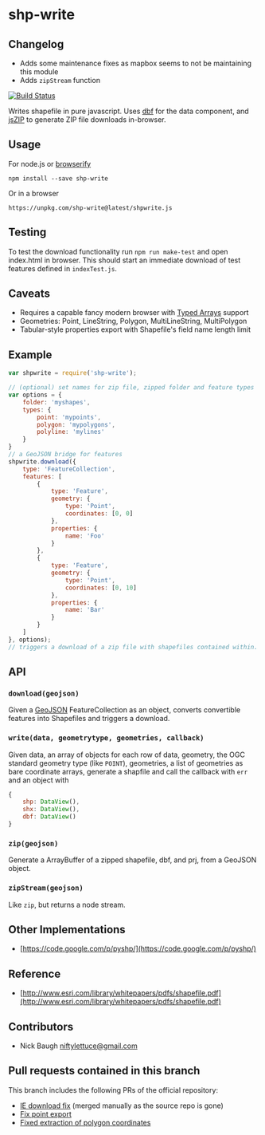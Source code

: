 # shp-write

## Changelog

* Adds some maintenance fixes as mapbox seems to not be maintaining this module
* Adds `zipStream` function

[![Build Status](https://secure.travis-ci.org/mapbox/shp-write.svg?branch=master)](http://travis-ci.org/mapbox/shp-write)

Writes shapefile in pure javascript. Uses [dbf](https://github.com/tmcw/dbf)
for the data component, and [jsZIP](http://stuk.github.io/jszip/) to generate
ZIP file downloads in-browser.

## Usage

For node.js or [browserify](https://github.com/substack/node-browserify)

    npm install --save shp-write

Or in a browser

    https://unpkg.com/shp-write@latest/shpwrite.js

## Testing

To test the download functionality run `npm run make-test` and open index.html in browser.
This should start an immediate download of test features defined in `indexTest.js`.

## Caveats

* Requires a capable fancy modern browser with [Typed Arrays](http://caniuse.com/#feat=typedarrays)
  support
* Geometries: Point, LineString, Polygon, MultiLineString, MultiPolygon
* Tabular-style properties export with Shapefile's field name length limit

## Example

```js
var shpwrite = require('shp-write');

// (optional) set names for zip file, zipped folder and feature types
var options = {
    folder: 'myshapes',
    types: {
        point: 'mypoints',
        polygon: 'mypolygons',
        polyline: 'mylines'
    }
}
// a GeoJSON bridge for features
shpwrite.download({
    type: 'FeatureCollection',
    features: [
        {
            type: 'Feature',
            geometry: {
                type: 'Point',
                coordinates: [0, 0]
            },
            properties: {
                name: 'Foo'
            }
        },
        {
            type: 'Feature',
            geometry: {
                type: 'Point',
                coordinates: [0, 10]
            },
            properties: {
                name: 'Bar'
            }
        }
    ]
}, options);
// triggers a download of a zip file with shapefiles contained within.
```

## API

### `download(geojson)`

Given a [GeoJSON](http://geojson.org/) FeatureCollection as an object,
converts convertible features into Shapefiles and triggers a download.

### `write(data, geometrytype, geometries, callback)`

Given data, an array of objects for each row of data, geometry, the OGC standard
geometry type (like `POINT`), geometries, a list of geometries as bare coordinate
arrays, generate a shapfile and call the callback with `err` and an object with

```js
{
    shp: DataView(),
    shx: DataView(),
    dbf: DataView()
}
```

### `zip(geojson)`

Generate a ArrayBuffer of a zipped shapefile, dbf, and prj, from a GeoJSON
object.

### `zipStream(geojson)`

Like `zip`, but returns a node stream.

## Other Implementations

* [https://code.google.com/p/pyshp/](https://code.google.com/p/pyshp/)

## Reference

* [http://www.esri.com/library/whitepapers/pdfs/shapefile.pdf](http://www.esri.com/library/whitepapers/pdfs/shapefile.pdf)

## Contributors

* Nick Baugh <niftylettuce@gmail.com>

## Pull requests contained in this branch

This branch includes the following PRs of the official repository:

* [IE download fix](https://github.com/mapbox/shp-write/pull/50) (merged manually as the source repo is gone)
* [Fix point export](https://github.com/mapbox/shp-write/pull/69)
* [Fixed extraction of polygon coordinates](https://github.com/mapbox/shp-write/pull/65)

